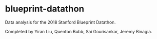 # blueprint-datathon

Data analysis for the 2018 Stanford Blueprint Datathon. 

Completed by Yiran Liu, Quenton Bubb, Sai Gourisankar, Jeremy Binagia. 
